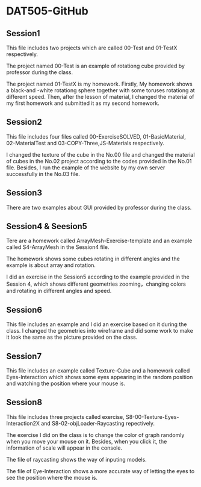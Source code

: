 # DAT505-GitHub

## Session1
This file includes two projects which are called 00-Test and 01-TestX respectively.

The project named 00-Test is an example of rotationg cube provided by professor during the class.

The project named 01-TestX is my homework. Firstly, My homework shows a black-and -white rotationg sphere together with some toruses rotationg at different speed.
Then, after the lesson of material, I changed the material of my first homework and submitted it as my second homework.

## Session2
This file includes four files called 00-ExerciseSOLVED, 01-BasicMaterial, 02-MaterialTest and 03-COPY-Three,JS-Materials respectively.

I changed the texture of the cube in the No.00 file and changed the material of cubes in the No.02 project according to the codes provided in the No.01 file. Besides, I run the example of the website by my own server successfully in the No.03 file.

## Session3
There are two examples about GUI provided by professor during the class.

## Session4 & Seesion5
Tere are a homework called ArrayMesh-Exercise-template and an example called S4-ArrayMesh in the Session4 file.

The homework shows some cubes rotating in different angles and the example is about array and rotation.

I did an exercise in the Session5 according to the example provided in the Session 4, which shows different geometries zooming，changing colors and rotating in different angles and speed.

## Session6
This file includes an example and I did an exercise based on it during the class. I changed the geometries into wireframe and did some work to make it look the same as the picture provided on the class.

## Session7
This file includes an example called Texture-Cube and a homework called Eyes-Interaction which shows some eyes appearing in the random position and watching the position where your mouse is.

## Session8
This file includes three projects called exercise, S8-00-Texture-Eyes-Interaction2X and S8-02-objLoader-Raycasting repectively.

The exercise I did on the class is to change the color of graph randomly when you move your mouse on it. Besides, when you click it, the information of scale will appear in the console.

The file of raycasting shows the way of inputing models.

The file of Eye-Interaction shows a more accurate way of letting the eyes to see the position where the mouse is. 
